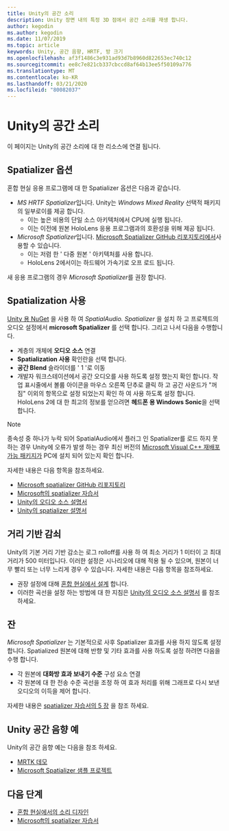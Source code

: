 ```yaml
---
title: Unity의 공간 소리
description: Unity 장면 내의 특정 3D 점에서 공간 소리를 재생 합니다.
author: kegodin
ms.author: kegodin
ms.date: 11/07/2019
ms.topic: article
keywords: Unity, 공간 음향, HRTF, 방 크기
ms.openlocfilehash: af3f1486c3e931ad93d7b8960d822653ec740c12
ms.sourcegitcommit: ee8c7e821cb337cbccd8af64b13ee5f50109a776
ms.translationtype: MT
ms.contentlocale: ko-KR
ms.lasthandoff: 03/21/2020
ms.locfileid: "80082037"
---
```

# <a name="spatial-sound-in-unity"></a>Unity의 공간 소리

이 페이지는 Unity의 공간 소리에 대 한 리소스에 연결 됩니다.

## <a name="spatializer-options"></a>Spatializer 옵션
혼합 현실 응용 프로그램에 대 한 Spatializer 옵션은 다음과 같습니다.
* *MS HRTF Spatializer*입니다. Unity는 *Windows Mixed Reality* 선택적 패키지의 일부로이를 제공 합니다.
  * 이는 높은 비용의 단일 소스 아키텍처에서 CPU에 실행 됩니다.
  * 이는 이전에 원본 HoloLens 응용 프로그램과의 호환성을 위해 제공 됩니다.
* *Microsoft Spatializer*입니다. [Microsoft Spatializer GitHub 리포지토리에서](https://github.com/microsoft/spatialaudio-unity)사용할 수 있습니다.
  * 이는 저렴 한 ' 다중 원본 ' 아키텍처를 사용 합니다.
  * HoloLens 2에서이는 하드웨어 가속기로 오프 로드 됩니다.

새 응용 프로그램의 경우 *Microsoft Spatializer*를 권장 합니다.

## <a name="enable-spatialization"></a>Spatialization 사용

[Unity 용 NuGet](https://github.com/GlitchEnzo/NuGetForUnity/releases/latest) 을 사용 하 여 _SpatialAudio. Spatializer_ 을 설치 하 고 프로젝트의 오디오 설정에서 **microsoft Spatializer** 를 선택 합니다. 그리고 나서 다음을 수행합니다.
* 계층의 개체에 **오디오 소스** 연결
* **Spatialization 사용** 확인란을 선택 합니다.
* **공간 Blend** 슬라이더를 ' 1 '로 이동
* 개발자 워크스테이션에서 공간 오디오를 사용 하도록 설정 했는지 확인 합니다. 작업 표시줄에서 볼륨 아이콘을 마우스 오른쪽 단추로 클릭 하 고 공간 사운드가 "꺼짐" 이외의 항목으로 설정 되었는지 확인 하 여 사용 하도록 설정 합니다. HoloLens 2에 대 한 최고의 정보를 얻으려면 **헤드폰 용 Windows Sonic**을 선택 합니다.

>[!NOTE]
>종속성 중 하나가 누락 되어 SpatialAudio에서 플러그 인 Spatializer를 로드 하지 못하는 경우 Unity에 오류가 발생 하는 경우 최신 버전의 [Microsoft Visual C++ 재배포 가능 패키지가](https://support.microsoft.com/en-us/help/2977003/the-latest-supported-visual-c-downloads) PC에 설치 되어 있는지 확인 합니다.

자세한 내용은 다음 항목을 참조하세요.
* [Microsoft spatializer GitHub 리포지토리](https://github.com/microsoft/spatialaudio-unity)
* [Microsoft의 spatializer 자습서](unity-spatial-audio-ch1.md)
* [Unity의 오디오 소스 설명서](https://docs.unity3d.com/2019.3/Documentation/Manual/class-AudioSource.html)
* [Unity의 spatializer 설명서](https://docs.unity3d.com/Manual/VRAudioSpatializer.html)

## <a name="distance-based-attenuation"></a>거리 기반 감쇠
Unity의 기본 거리 기반 감소는 로그 rolloff를 사용 하 여 최소 거리가 1 미터이 고 최대 거리가 500 미터입니다. 이러한 설정은 시나리오에 대해 적용 될 수 있으며, 원본이 너무 빨리 또는 너무 느리게 경우 수 있습니다. 자세한 내용은 다음 항목을 참조하세요.
* 권장 설정에 대해 [혼합 현실에서 설계](spatial-sound-design.md) 합니다.
* 이러한 곡선을 설정 하는 방법에 대 한 지침은 [Unity의 오디오 소스 설명서](https://docs.unity3d.com/2019.3/Documentation/Manual/class-AudioSource.html) 를 참조 하세요.

## <a name="reverb"></a>잔
_Microsoft Spatializer_ 는 기본적으로 사후 Spatializer 효과를 사용 하지 않도록 설정 합니다. Spatialized 원본에 대해 반향 및 기타 효과를 사용 하도록 설정 하려면 다음을 수행 합니다.
* 각 원본에 **대화방 효과 보내기 수준** 구성 요소 연결
* 각 원본에 대 한 전송 수준 곡선을 조정 하 여 효과 처리를 위해 그래프로 다시 보낸 오디오의 이득을 제어 합니다.

자세한 내용은 [spatializer 자습서의 5 장](unity-spatial-audio-ch5.md) 을 참조 하세요.

## <a name="unity-spatial-sound-examples"></a>Unity 공간 음향 예
Unity의 공간 음향 예는 다음을 참조 하세요.
* [MRTK 데모](https://github.com/microsoft/MixedRealityToolkit-Unity/tree/mrtk_release/Assets/MixedRealityToolkit.Examples/Demos/Audio)
* [Microsoft Spatializer 샘플 프로젝트](https://github.com/microsoft/spatialaudio-unity/tree/master/Samples/MicrosoftSpatializerSample)

## <a name="next-steps"></a>다음 단계
* [혼합 현실에서의 소리 디자인](spatial-sound-design.md)
* [Microsoft의 spatializer 자습서](unity-spatial-audio-ch1.md)

